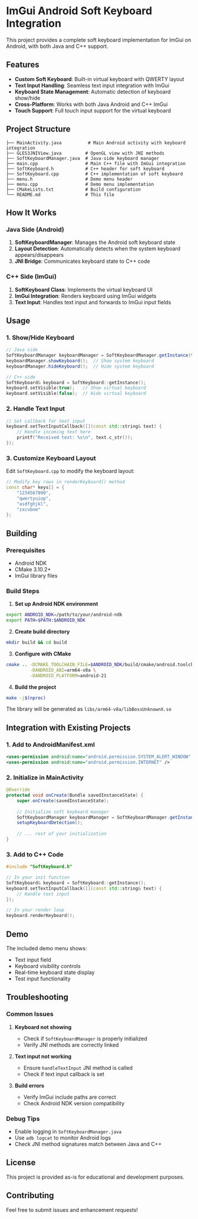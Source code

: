 # ImGui Android Soft Keyboard Integration

This project provides a complete soft keyboard implementation for ImGui on Android, with both Java and C++ support.

## Features

- **Custom Soft Keyboard**: Built-in virtual keyboard with QWERTY layout
- **Text Input Handling**: Seamless text input integration with ImGui
- **Keyboard State Management**: Automatic detection of keyboard show/hide
- **Cross-Platform**: Works with both Java Android and C++ ImGui
- **Touch Support**: Full touch input support for the virtual keyboard

## Project Structure

```
├── MainActivity.java          # Main Android activity with keyboard integration
├── GLES3JNIView.java         # OpenGL view with JNI methods
├── SoftKeyboardManager.java  # Java-side keyboard manager
├── main.cpp                  # Main C++ file with ImGui integration
├── SoftKeyboard.h            # C++ header for soft keyboard
├── SoftKeyboard.cpp          # C++ implementation of soft keyboard
├── menu.h                    # Demo menu header
├── menu.cpp                  # Demo menu implementation
├── CMakeLists.txt            # Build configuration
└── README.md                 # This file
```

## How It Works

### Java Side (Android)
1. **SoftKeyboardManager**: Manages the Android soft keyboard state
2. **Layout Detection**: Automatically detects when the system keyboard appears/disappears
3. **JNI Bridge**: Communicates keyboard state to C++ code

### C++ Side (ImGui)
1. **SoftKeyboard Class**: Implements the virtual keyboard UI
2. **ImGui Integration**: Renders keyboard using ImGui widgets
3. **Text Input**: Handles text input and forwards to ImGui input fields

## Usage

### 1. Show/Hide Keyboard

```java
// Java side
SoftKeyboardManager keyboardManager = SoftKeyboardManager.getInstance(this);
keyboardManager.showKeyboard();  // Show system keyboard
keyboardManager.hideKeyboard();  // Hide system keyboard
```

```cpp
// C++ side
SoftKeyboard& keyboard = SoftKeyboard::getInstance();
keyboard.setVisible(true);   // Show virtual keyboard
keyboard.setVisible(false);  // Hide virtual keyboard
```

### 2. Handle Text Input

```cpp
// Set callback for text input
keyboard.setTextInputCallback([](const std::string& text) {
    // Handle incoming text here
    printf("Received text: %s\n", text.c_str());
});
```

### 3. Customize Keyboard Layout

Edit `SoftKeyboard.cpp` to modify the keyboard layout:

```cpp
// Modify key rows in renderKeyboard() method
const char* keys[] = {
    "1234567890",
    "qwertyuiop",
    "asdfghjkl",
    "zxcvbnm"
};
```

## Building

### Prerequisites
- Android NDK
- CMake 3.10.2+
- ImGui library files

### Build Steps

1. **Set up Android NDK environment**
```bash
export ANDROID_NDK=/path/to/your/android-ndk
export PATH=$PATH:$ANDROID_NDK
```

2. **Create build directory**
```bash
mkdir build && cd build
```

3. **Configure with CMake**
```bash
cmake .. -DCMAKE_TOOLCHAIN_FILE=$ANDROID_NDK/build/cmake/android.toolchain.cmake \
         -DANDROID_ABI=arm64-v8a \
         -DANDROID_PLATFORM=android-21
```

4. **Build the project**
```bash
make -j$(nproc)
```

The library will be generated as `libs/arm64-v8a/libBossUnknownX.so`

## Integration with Existing Projects

### 1. Add to AndroidManifest.xml
```xml
<uses-permission android:name="android.permission.SYSTEM_ALERT_WINDOW" />
<uses-permission android:name="android.permission.INTERNET" />
```

### 2. Initialize in MainActivity
```java
@Override
protected void onCreate(Bundle savedInstanceState) {
    super.onCreate(savedInstanceState);
    
    // Initialize soft keyboard manager
    SoftKeyboardManager keyboardManager = SoftKeyboardManager.getInstance(this);
    setupKeyboardDetection();
    
    // ... rest of your initialization
}
```

### 3. Add to C++ Code
```cpp
#include "SoftKeyboard.h"

// In your init function
SoftKeyboard& keyboard = SoftKeyboard::getInstance();
keyboard.setTextInputCallback([](const std::string& text) {
    // Handle text input
});

// In your render loop
keyboard.renderKeyboard();
```

## Demo

The included demo menu shows:
- Text input field
- Keyboard visibility controls
- Real-time keyboard state display
- Test input functionality

## Troubleshooting

### Common Issues

1. **Keyboard not showing**
   - Check if `SoftKeyboardManager` is properly initialized
   - Verify JNI methods are correctly linked

2. **Text input not working**
   - Ensure `handleTextInput` JNI method is called
   - Check if text input callback is set

3. **Build errors**
   - Verify ImGui include paths are correct
   - Check Android NDK version compatibility

### Debug Tips

- Enable logging in `SoftKeyboardManager.java`
- Use `adb logcat` to monitor Android logs
- Check JNI method signatures match between Java and C++

## License

This project is provided as-is for educational and development purposes.

## Contributing

Feel free to submit issues and enhancement requests!